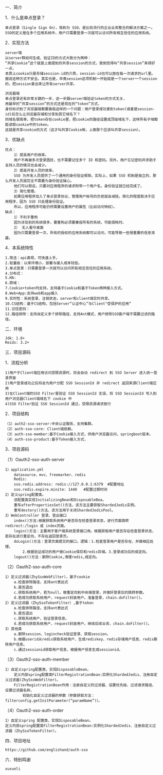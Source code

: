 
一．简介

1．什么是单点登录？

    单点登录（Single Sign On），简称为 SSO，是比较流行的企业业务整合的解决方案之一。
    SSO的定义是在多个应用系统中，用户只需要登录一次就可以访问所有相互信任的应用系统。

2．实现方法

    server端
    以server群如何生成、验证ID的方式大致分为两种：
    “共享Cookie”这个就是上面提到的共享session的方式，我倒觉得叫“共享session”来得好一点，
    本质上cookie只是存储session-id的介质，session-id也可以放在每一次请求的url里。
    据说这种方式不安全。其实也是，毕竟session这项机制一开始就是一个server一个session的，把session拿出来让所有server共享。

    浏览器端
    单点登录还有非常关键的一步，这一步跟server端验证token的方式无关，
    用最早的“共享session”的方式还是现在的“token”方式，
    身份标识到了浏览器端都要面临这样的一个问题：用户登录成功拿到token(或者是session-id)后怎么让浏览器存储和分享到其它域名下？
    同域名很简单，把token存在cookie里，把cookie的路径设置成顶级域名下，这样所有子域都能读取cookie中的token。
    这就是共享cookie的方式（这才叫共享Cookie嘛，上面那个应该叫共享session）。

3．优缺点

    优点：
        1）提高用户的效率。
        用户不再被多次登录困扰，也不需要记住多个 ID 和密码。另外，用户忘记密码并求助于支持人员的情况也会减少。
        2）提高开发人员的效率。
        SSO 为开发人员提供了一个通用的身份验证框架。实际上，如果 SSO 机制是独立的，那么开发人员就完全不需要为身份验证操心。
        他们可以假设，只要对应用程序的请求附带一个用户名，身份验证就已经完成了。
        3）简化管理。
        如果应用程序加入了单点登录协议，管理用户帐号的负担就会减轻。简化的程度取决于应用程序，因为 SSO 只处理身份验证。
        所以，应用程序可能仍然需要设置用户的属性（比如访问特权）。
    缺点：
        1）不利于重构
        因为涉及到的系统很多，要重构必须要兼容所有的系统，可能很耗时。
        2） 无人看守桌面
        因为只需要登录一次，所有的授权的应用系统都可以访问，可能导致一些很重要的信息泄露。
4．本系统特性

    1.简洁：api直观，可快速上手。
    2.轻量级：以来环境小，部署与接入成本较低。
    3.单点登录：只需要登录一次就可以访问所有相互信任的应用系统。
    4.分布式：
    5.HA:
    6.跨域：
    7.Cookie+token均支持，支持基于Cookie和基于Token两种接入方式。
    8.Web+App:支持web和app接入
    9.实时性：系统登录、注销状态，server和client端实时共享。
    10.CS结构：基于CS结构，包括Server“认证中心”与Client"受保护的应用“
    11.记住密码：
    12.路径排除：支持自定义多个排除路径，支持Ant模式，用户排除SSO客户端不需要过滤的路径。
二．环境

    Jdk: 1.8+
    Reids: 3.2+
三．项目源码

1．流程分析

    1)用户于Client端应用访问受限资源时，将会自动 redirect 到 SSO Server 进入统一登录界面
    2)用户登录成功之后将会为用户分配 SSO SessionId 并 redirect 返回来源Client端应用
    3)在Client端的SSO Filter里验证 SSO SessionId 无误，将 SSO SessionId 写入到用户浏览器Client端域名下 cookie 中
    4)SSO Filter验证 SSO SessionId 通过，受限资源请求放行

2．项目结构

    （1）auth2-sso-server:中央认证服务，支持集群。
    （2）auth-sso-core: Client端依赖。
    （3）auth-sso-member:基于Cookie接入方式，供用户浏览器访问，springboot版本。
    （4）auth-sso-product:基于Token接入方式，
3．项目源码

（1）Oauth2-sso-auth-server

    1）application.yml
        datasource、mvc、freemarker、redis
        Redis:
        sso.redis.address: redis://127.0.0.1:6379  #配置地址
        sso.redis.expire.minite: 1440   #配置过期时间
    2）定义spring配置类。
        该配置类实现InitializingBean和DisposableBea。
        重写afterPropertiesSet()方法，该方法主要获取ShardedJedis实例。
        重写destory()方法，该方法用于关闭ShardedJedisPool。
    3）WebController 登录、登出接口
        index()方法:根据获取系统用户是否存在检查登录状态，进行页面跳转 redirect:/login 或 index页面。
        login()方法：主要用于客户端系统登录接口用。根据获取用户是否存在检查登录状态，若存在进行重定向，不存在返回登录页。
        doLogin()方法：登录页面提交的接口。逻辑：1.检查登录用户是否存在，并做相应处理。
            2.根据验证成功的用户做Cookie保存和redis存储。3.登录成功后的成定向。
        logout()方法：删除Cookie,清理redis,成定向。
（2）Oauth2-sso-auth-core

    1）定义过滤器(ZhySsoWebFilter)，基于cookie
        a.检查排除路径，支持ant表达式
        b.是否退出
        c.获取系统用户，若为null，做重定向到中央端登录，并做好登录后的跳转参数。
        d.若成功获取系统用户，request封装用户。准备登录，chain.doFilter()。
    2）定义过滤器（ZhySsoTokenFilter）,基于token
        a.检查排除路径，支持ant表达式
        b.是否退出
        c.获取系统用户，验证登录信息。
        d.若成功获取系统用户，request封装用户。继续后续业务，chain.doFilter()。
    3）其他类
        a.删除session、logincheck验证登录、获取session。
        b.根据userid从redis获取系统用户、生成rediskey、redis存储用户信息、redis删除用户信息。
        c.通过sessionid获取用户信息、根据用户信息生成sessionid。
（3）Oauth2-sso-auth-member

    1）自定义spring配置类，实现DisposableBean。
        定义内部spring配置类FilterRegistrationBean:实例化ShardedJedis、注册自定义过滤器(ZhySsoWebFilter)。
        FilterRegistrationBean作用：注册自定义的过滤器、设置优先级、过滤请求路径、设置过滤器名称、
            初始化自定义过滤器的参数（参数获取方法：filterconfig.getInitParameter(“paramName”)）。
（4）Oauth2-sso-auth-order

    1）自定义spring 配置类，实现DisposableBean。
    定义内部spring配置类FilterRegistrationBean:实例化ShardedJedis、注册自定义过滤器（ZhySsoTokenFilter）。
四．项目地址

    https://github.com/englishand/auth-sso
六．特别鸣谢

    xuxueli
